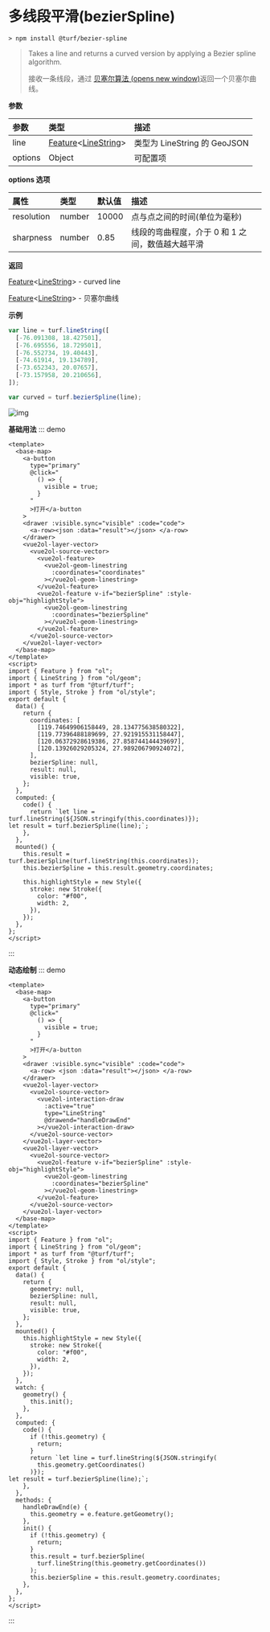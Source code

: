 # 多线段平滑(bezierSpline)

```
> npm install @turf/bezier-spline
```

> Takes a line and returns a curved version by applying a Bezier spline algorithm.
>
> 接收一条线段，通过 [贝塞尔算法 (opens new window)](https://baike.baidu.com/item/贝塞尔曲线算法/4095155?fromtitle=贝塞尔算法&fromid=18248630&fr=aladdin)返回一个贝塞尔曲线。

**参数**

| 参数    | 类型                                                         | 描述                         |
| :------ | :----------------------------------------------------------- | :--------------------------- |
| line    | [Feature](../other/type.html#feature)\<[LineString](../other/type.html#linestring)\> | 类型为 LineString 的 GeoJSON |
| options | Object                                                       | 可配置项                     |

**options 选项**

| 属性       | 类型   | 默认值 | 描述                                             |
| :--------- | :----- | :----- | :----------------------------------------------- |
| resolution | number | 10000  | 点与点之间的时间(单位为毫秒)                     |
| sharpness  | number | 0.85   | 线段的弯曲程度，介于 0 和 1 之间，数值越大越平滑 |

**返回**

[Feature](../other/type.html#feature)\<[LineString](../other/type.html#linestring)\> - curved line

[Feature](../other/type.html#feature)\<[LineString](../other/type.html#linestring)\> - 贝塞尔曲线

**示例**

```js
var line = turf.lineString([
  [-76.091308, 18.427501],
  [-76.695556, 18.729501],
  [-76.552734, 19.40443],
  [-74.61914, 19.134789],
  [-73.652343, 20.07657],
  [-73.157958, 20.210656],
]);

var curved = turf.bezierSpline(line);
```

![img](https://pzy-images.oss-cn-hangzhou.aliyuncs.com/img/bezierSpline.881bcfab.webp)

**基础用法**
::: demo

```vue
<template>
  <base-map>
    <a-button
      type="primary"
      @click="
        () => {
          visible = true;
        }
      "
      >打开</a-button
    >
    <drawer :visible.sync="visible" :code="code">
      <a-row><json :data="result"></json> </a-row>
    </drawer>
    <vue2ol-layer-vector>
      <vue2ol-source-vector>
        <vue2ol-feature>
          <vue2ol-geom-linestring
            :coordinates="coordinates"
          ></vue2ol-geom-linestring>
        </vue2ol-feature>
        <vue2ol-feature v-if="bezierSpline" :style-obj="highlightStyle">
          <vue2ol-geom-linestring
            :coordinates="bezierSpline"
          ></vue2ol-geom-linestring>
        </vue2ol-feature>
      </vue2ol-source-vector>
    </vue2ol-layer-vector>
  </base-map>
</template>
<script>
import { Feature } from "ol";
import { LineString } from "ol/geom";
import * as turf from "@turf/turf";
import { Style, Stroke } from "ol/style";
export default {
  data() {
    return {
      coordinates: [
        [119.74649906158449, 28.134775638580322],
        [119.77396488189699, 27.921915531158447],
        [120.06372928619386, 27.858744144439697],
        [120.13926029205324, 27.989206790924072],
      ],
      bezierSpline: null,
      result: null,
      visible: true,
    };
  },
  computed: {
    code() {
      return `let line = turf.lineString(${JSON.stringify(this.coordinates)});
let result = turf.bezierSpline(line);`;
    },
  },
  mounted() {
    this.result = turf.bezierSpline(turf.lineString(this.coordinates));
    this.bezierSpline = this.result.geometry.coordinates;

    this.highlightStyle = new Style({
      stroke: new Stroke({
        color: "#f00",
        width: 2,
      }),
    });
  },
};
</script>
```

:::

**动态绘制**
::: demo

```vue
<template>
  <base-map>
    <a-button
      type="primary"
      @click="
        () => {
          visible = true;
        }
      "
      >打开</a-button
    >
    <drawer :visible.sync="visible" :code="code">
      <a-row> <json :data="result"></json> </a-row>
    </drawer>
    <vue2ol-layer-vector>
      <vue2ol-source-vector>
        <vue2ol-interaction-draw
          :active="true"
          type="LineString"
          @drawend="handleDrawEnd"
        ></vue2ol-interaction-draw>
      </vue2ol-source-vector>
    </vue2ol-layer-vector>
    <vue2ol-layer-vector>
      <vue2ol-source-vector>
        <vue2ol-feature v-if="bezierSpline" :style-obj="highlightStyle">
          <vue2ol-geom-linestring
            :coordinates="bezierSpline"
          ></vue2ol-geom-linestring>
        </vue2ol-feature>
      </vue2ol-source-vector>
    </vue2ol-layer-vector>
  </base-map>
</template>
<script>
import { Feature } from "ol";
import { LineString } from "ol/geom";
import * as turf from "@turf/turf";
import { Style, Stroke } from "ol/style";
export default {
  data() {
    return {
      geometry: null,
      bezierSpline: null,
      result: null,
      visible: true,
    };
  },
  mounted() {
    this.highlightStyle = new Style({
      stroke: new Stroke({
        color: "#f00",
        width: 2,
      }),
    });
  },
  watch: {
    geometry() {
      this.init();
    },
  },
  computed: {
    code() {
      if (!this.geometry) {
        return;
      }
      return `let line = turf.lineString(${JSON.stringify(
        this.geometry.getCoordinates()
      )});
let result = turf.bezierSpline(line);`;
    },
  },
  methods: {
    handleDrawEnd(e) {
      this.geometry = e.feature.getGeometry();
    },
    init() {
      if (!this.geometry) {
        return;
      }
      this.result = turf.bezierSpline(
        turf.lineString(this.geometry.getCoordinates())
      );
      this.bezierSpline = this.result.geometry.coordinates;
    },
  },
};
</script>
```

:::

